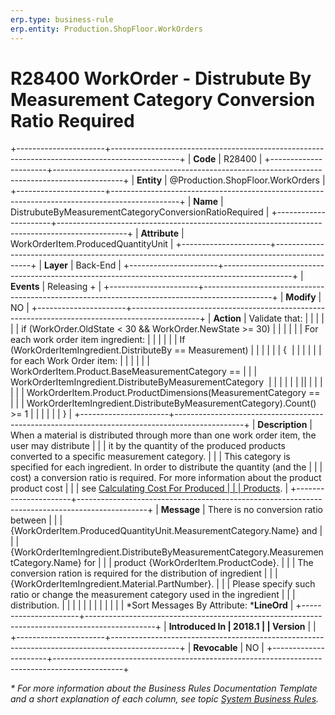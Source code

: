 ```yaml
---
erp.type: business-rule
erp.entity: Production.ShopFloor.WorkOrders
---
```


# R28400 WorkOrder - Distrubute By Measurement Category Conversion Ratio Required
+----------------------+-----------------------------------------------------------------------------------------------+
| **Code**             | R28400                                                                                        |
+----------------------+-----------------------------------------------------------------------------------------------+
| **Entity**           | @Production.ShopFloor.WorkOrders                                                              |
+----------------------+-----------------------------------------------------------------------------------------------+
| **Name**             | DistrubuteByMeasurementCategoryConversionRatioRequired                                        |
+----------------------+-----------------------------------------------------------------------------------------------+
| **Attribute**        | WorkOrderItem.ProducedQuantityUnit                                                            |
+----------------------+-----------------------------------------------------------------------------------------------+
| **Layer**            | Back-End                                                                                      |
+----------------------+-----------------------------------------------------------------------------------------------+
| **Events**           | Releasing +                                                                                   |
+----------------------+-----------------------------------------------------------------------------------------------+
| **Modify**           | NO                                                                                            |
+----------------------+-----------------------------------------------------------------------------------------------+
| **Action**           | Validate that:                                                                                |
|                      |                                                                                               |
|                      | if (WorkOrder.OldState \< 30 && WorkOrder.NewState \>= 30)                                    |
|                      |                                                                                               |
|                      | For each work order item ingredient:                                                          |
|                      |                                                                                               |
|                      | If (WorkOrderItemIngredient.DistributeBy == Measurement)                                      |
|                      |                                                                                               |
|                      | {                                                                                             |
|                      |                                                                                               |
|                      | for each Work Order item:                                                                     |
|                      |                                                                                               |
|                      | WorkOrderItem.Product.BaseMeasurementCategory ==                                              |
|                      | WorkOrderItemIngredient.DistributeByMeasurementCategory                                       |
|                      |                                                                                               |
|                      | \|\|                                                                                          |
|                      |                                                                                               |
|                      | WorkOrderItem.Product.ProductDimensions(MeasurementCategory ==                                |
|                      | WorkOrderItemIngredient.DistributeByMeasurementCategory).Count() \>= 1                        |
|                      |                                                                                               |
|                      | }                                                                                             |
+----------------------+-----------------------------------------------------------------------------------------------+
| **Description**      | When a material is distributed through more than one work order item, the user may distribute |
|                      | it by the quantity of the produced products converted to a specific measurement category.     |
|                      | This category is specified for each ingredient. In order to distribute the quantity (and the  |
|                      | cost) a conversion ratio is required. For more information about the product product cost     |
|                      | see [Calculating Cost For Produced                                                            |
|                      | Products](https://confluence.erp.net/display/techdoc/Calculating+Cost+For+Produced+Products). |
+----------------------+-----------------------------------------------------------------------------------------------+
| **Message**          | There is no conversion ratio between                                                          |
|                      | {WorkOrderItem.ProducedQuantityUnit.MeasurementCategory.Name} and                             |
|                      | {WorkOrderItemIngredient.DistributeByMeasurementCategory.MeasurementCategory.Name} for        |
|                      | product {WorkOrderItem.ProductCode}.                                                          |
|                      | The conversion ration is required for the distribution of ingredient                          |
|                      | {WorkOrderItemIngredient.Material.PartNumber}.                                                |
|                      | Please specify such ratio or change the measurement category used in the ingredient           |
|                      | distribution.                                                                                 |
|                      |                                                                                               |
|                      |                                                                                               |
|                      |                                                                                               |
|                      | *Sort Messages By Attribute: ***LineOrd**                                                     |
+----------------------+-----------------------------------------------------------------------------------------------+
| **Introduced In      | 2018.1                                                                                        |
| Version**            |                                                                                               |
+----------------------+-----------------------------------------------------------------------------------------------+
| **Revocable**        | NO                                                                                            |
+----------------------+-----------------------------------------------------------------------------------------------+

*\* For more information about the Business Rules Documentation Template and a short explanation of each column, see
topic [System Business Rules](../templates/template-description-system-business-rules.md).*
